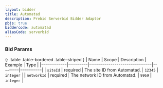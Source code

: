 ```yaml
---
layout: bidder
title: Automatad
description: Prebid Serverbid Bidder Adaptor
pbjs: true
biddercode: automatad
aliasCode: serverbid
---
```



### Bid Params

{: .table .table-bordered .table-striped }
| Name        | Scope    | Description                    | Example | Type      |
|-------------|----------|--------------------------------|---------|-----------|
| `siteId`    | required | The site ID from Automatad.    | `12345` | `integer` |
| `networkId` | required | The network ID from Automatad. | `9969`  | `integer` |
